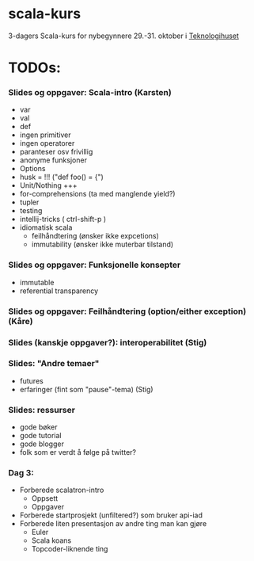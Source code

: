 scala-kurs
==========

3-dagers Scala-kurs for nybegynnere 29.-31. oktober i [Teknologihuset](http://www.teknologihuset.no "Teknologihuset")

# TODOs:

### Slides og oppgaver: Scala-intro (Karsten)
- var
- val
- def
- ingen primitiver
- ingen operatorer
- paranteser osv frivillig
- anonyme funksjoner
- Options
- husk = !!! ("def foo() = {")
- Unit/Nothing +++
- for-comprehensions (ta med manglende yield?)
- tupler
- testing
- intellij-tricks ( ctrl-shift-p )
- idiomatisk scala
   - feilhåndtering (ønsker ikke expcetions)
   - immutability (ønsker ikke muterbar tilstand)

### Slides og oppgaver: Funksjonelle konsepter
- immutable
- referential transparency

### Slides og oppgaver: Feilhåndtering (option/either exception) (Kåre)

### Slides (kanskje oppgaver?): interoperabilitet (Stig)

### Slides: "Andre temaer"
- futures
- erfaringer (fint som "pause"-tema) (Stig)

### Slides: ressurser
- gode bøker
- gode tutorial
- gode blogger
- folk som er verdt å følge på twitter?

### Dag 3: 
- Forberede scalatron-intro
   - Oppsett
   - Oppgaver
- Forberede startprosjekt (unfiltered?) som bruker api-iad
- Forberede liten presentasjon av andre ting man kan gjøre
   - Euler
   - Scala koans
   - Topcoder-liknende ting
